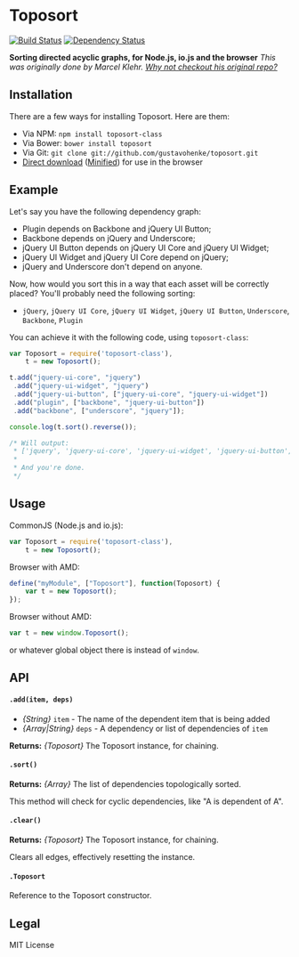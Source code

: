# Toposort
[![Build Status](https://img.shields.io/travis/gustavohenke/toposort/master.svg)](https://travis-ci.org/gustavohenke/toposort)
[![Dependency Status](https://img.shields.io/david/dev/gustavohenke/toposort.svg)](https://david-dm.org/gustavohenke/toposort?type=dev)

__Sorting directed acyclic graphs, for Node.js, io.js and the browser__
_This was originally done by Marcel Klehr. [Why not checkout his original repo?](https://github.com/marcelklehr/toposort)_

## Installation
There are a few ways for installing Toposort. Here are them:

* Via NPM: `npm install toposort-class`
* Via Bower: `bower install toposort`
* Via Git: `git clone git://github.com/gustavohenke/toposort.git`
* [Direct download](https://raw.githubusercontent.com/gustavohenke/toposort/master/build/toposort.js) ([Minified](https://raw.githubusercontent.com/gustavohenke/toposort/master/build/toposort.min.js)) for use in the browser

## Example
Let's say you have the following dependency graph:

* Plugin depends on Backbone and jQuery UI Button;
* Backbone depends on jQuery and Underscore;
* jQuery UI Button depends on jQuery UI Core and jQuery UI Widget;
* jQuery UI Widget and jQuery UI Core depend on jQuery;
* jQuery and Underscore don't depend on anyone.

Now, how would you sort this in a way that each asset will be correctly placed? You'll probably need the following sorting:

* `jQuery`, `jQuery UI Core`, `jQuery UI Widget`, `jQuery UI Button`, `Underscore`, `Backbone`, `Plugin`

You can achieve it with the following code, using `toposort-class`:
```javascript
var Toposort = require('toposort-class'),
	t = new Toposort();

t.add("jquery-ui-core", "jquery")
 .add("jquery-ui-widget", "jquery")
 .add("jquery-ui-button", ["jquery-ui-core", "jquery-ui-widget"])
 .add("plugin", ["backbone", "jquery-ui-button"])
 .add("backbone", ["underscore", "jquery"]);

console.log(t.sort().reverse());

/* Will output:
 * ['jquery', 'jquery-ui-core', 'jquery-ui-widget', 'jquery-ui-button', 'underscore', 'backbone', 'plugin']
 *
 * And you're done.
 */
```

## Usage
CommonJS (Node.js and io.js):
```javascript
var Toposort = require('toposort-class'),
	t = new Toposort();
```

Browser with AMD:
```javascript
define("myModule", ["Toposort"], function(Toposort) {
    var t = new Toposort();
});
```

Browser without AMD:
```javascript
var t = new window.Toposort();
```

or whatever global object there is instead of `window`.

## API

#### `.add(item, deps)`
* _{String}_ `item` - The name of the dependent item that is being added
* _{Array|String}_ `deps` - A dependency or list of dependencies of `item`

__Returns:__ _{Toposort}_ The Toposort instance, for chaining.

#### `.sort()`
__Returns:__ _{Array}_ The list of dependencies topologically sorted.

This method will check for cyclic dependencies, like "A is dependent of A".

#### `.clear()`
__Returns:__ _{Toposort}_ The Toposort instance, for chaining.

Clears all edges, effectively resetting the instance.

#### `.Toposort`

Reference to the Toposort constructor.

## Legal
MIT License
